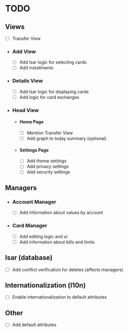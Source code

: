 # TODO

## Views
- [ ] Transfer View

- ### Add View
    - [ ] Add Isar logic for selecting cards
    - [ ] Add installments

- ### Details View
    - [ ] Add Isar logic for displaying cards
    - [ ] Add logic for card exchanges

- ### Head View

    - #### Home Page
        - [ ] Mention Transfer View
        - [ ] Add graph to today summary (optional)

    - #### Settings Page
        - [ ] Add theme settings
        - [ ] Add privacy settings
        - [ ] Add security settings

## Managers

- ### Account Manager
    - [ ] Add information about values by account

- ### Card Manager
    - [ ] Add editing logic and ui
    - [ ] Add information about bills and limits

## Isar (database)
- [ ] Add conflict verification for deletes (affects managers)

## Internationalization (l10n)
- [ ] Enable internationalization to default attributes

## Other
- [ ] Add default attributes
